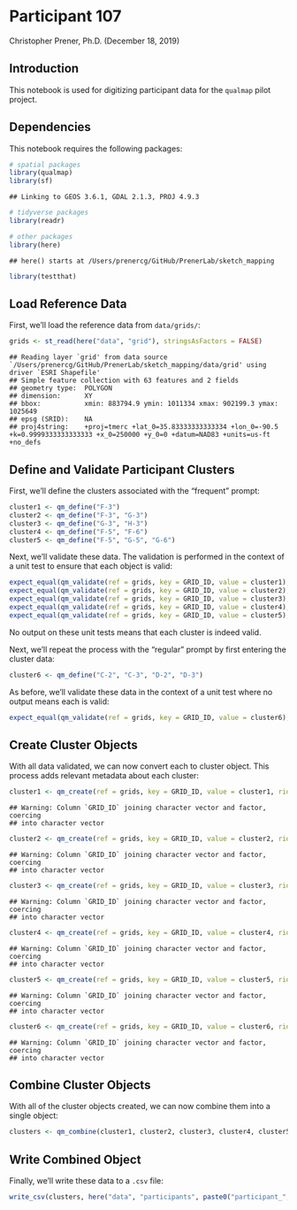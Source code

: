 Participant 107
================
Christopher Prener, Ph.D.
(December 18, 2019)

## Introduction

This notebook is used for digitizing participant data for the `qualmap`
pilot project.

## Dependencies

This notebook requires the following packages:

``` r
# spatial packages
library(qualmap)
library(sf)
```

    ## Linking to GEOS 3.6.1, GDAL 2.1.3, PROJ 4.9.3

``` r
# tidyverse packages
library(readr)

# other packages
library(here)
```

    ## here() starts at /Users/prenercg/GitHub/PrenerLab/sketch_mapping

``` r
library(testthat)
```

## Load Reference Data

First, we’ll load the reference data from
    `data/grids/`:

``` r
grids <- st_read(here("data", "grid"), stringsAsFactors = FALSE)
```

    ## Reading layer `grid' from data source `/Users/prenercg/GitHub/PrenerLab/sketch_mapping/data/grid' using driver `ESRI Shapefile'
    ## Simple feature collection with 63 features and 2 fields
    ## geometry type:  POLYGON
    ## dimension:      XY
    ## bbox:           xmin: 883794.9 ymin: 1011334 xmax: 902199.3 ymax: 1025649
    ## epsg (SRID):    NA
    ## proj4string:    +proj=tmerc +lat_0=35.83333333333334 +lon_0=-90.5 +k=0.9999333333333333 +x_0=250000 +y_0=0 +datum=NAD83 +units=us-ft +no_defs

## Define and Validate Participant Clusters

First, we’ll define the clusters associated with the “frequent” prompt:

``` r
cluster1 <- qm_define("F-3")
cluster2 <- qm_define("F-3", "G-3")
cluster3 <- qm_define("G-3", "H-3")
cluster4 <- qm_define("F-5", "F-6")
cluster5 <- qm_define("F-5", "G-5", "G-6")
```

Next, we’ll validate these data. The validation is performed in the
context of a unit test to ensure that each object is
valid:

``` r
expect_equal(qm_validate(ref = grids, key = GRID_ID, value = cluster1), TRUE)
expect_equal(qm_validate(ref = grids, key = GRID_ID, value = cluster2), TRUE)
expect_equal(qm_validate(ref = grids, key = GRID_ID, value = cluster3), TRUE)
expect_equal(qm_validate(ref = grids, key = GRID_ID, value = cluster4), TRUE)
expect_equal(qm_validate(ref = grids, key = GRID_ID, value = cluster5), TRUE)
```

No output on these unit tests means that each cluster is indeed valid.

Next, we’ll repeat the process with the “regular” prompt by first
entering the cluster data:

``` r
cluster6 <- qm_define("C-2", "C-3", "D-2", "D-3")
```

As before, we’ll validate these data in the context of a unit test where
no output means each is
valid:

``` r
expect_equal(qm_validate(ref = grids, key = GRID_ID, value = cluster6), TRUE)
```

## Create Cluster Objects

With all data validated, we can now convert each to cluster object. This
process adds relevant metadata about each
cluster:

``` r
cluster1 <- qm_create(ref = grids, key = GRID_ID, value = cluster1, rid = params$pid, cid = 1, category = "frequent")
```

    ## Warning: Column `GRID_ID` joining character vector and factor, coercing
    ## into character vector

``` r
cluster2 <- qm_create(ref = grids, key = GRID_ID, value = cluster2, rid = params$pid, cid = 2, category = "frequent")
```

    ## Warning: Column `GRID_ID` joining character vector and factor, coercing
    ## into character vector

``` r
cluster3 <- qm_create(ref = grids, key = GRID_ID, value = cluster3, rid = params$pid, cid = 3, category = "frequent")
```

    ## Warning: Column `GRID_ID` joining character vector and factor, coercing
    ## into character vector

``` r
cluster4 <- qm_create(ref = grids, key = GRID_ID, value = cluster4, rid = params$pid, cid = 4, category = "frequent")
```

    ## Warning: Column `GRID_ID` joining character vector and factor, coercing
    ## into character vector

``` r
cluster5 <- qm_create(ref = grids, key = GRID_ID, value = cluster5, rid = params$pid, cid = 5, category = "frequent")
```

    ## Warning: Column `GRID_ID` joining character vector and factor, coercing
    ## into character vector

``` r
cluster6 <- qm_create(ref = grids, key = GRID_ID, value = cluster6, rid = params$pid, cid = 6, category = "regular")
```

    ## Warning: Column `GRID_ID` joining character vector and factor, coercing
    ## into character vector

## Combine Cluster Objects

With all of the cluster objects created, we can now combine them into a
single
object:

``` r
clusters <- qm_combine(cluster1, cluster2, cluster3, cluster4, cluster5, cluster6)
```

## Write Combined Object

Finally, we’ll write these data to a `.csv`
file:

``` r
write_csv(clusters, here("data", "participants", paste0("participant_", params$pid, ".csv")))
```
